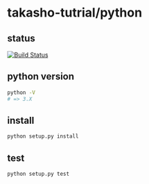 # takasho-tutrial/python

## status
[![Build Status](https://travis-ci.org/takasho-tutrial/python.svg?branch=master)](https://travis-ci.org/takasho-tutrial/python)

## python version

```sh
python -V
# => 3.X
```

## install

```sh
python setup.py install
```

## test

```sh
python setup.py test
```
